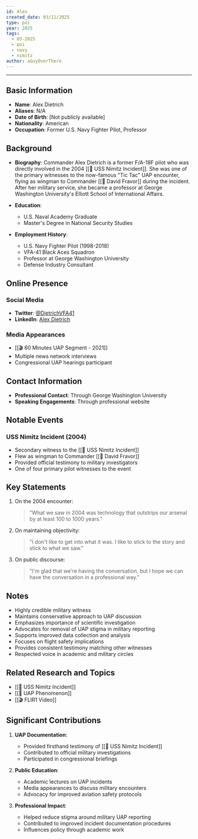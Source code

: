 ```yaml
---
id: Alex
created_date: 03/11/2025
type: poi
year: 2025
tags:
  - 03-2025
  - poi
  - navy
  - nimitz
author: aGuyOverThere
---
```


----

## Basic Information

- **Name**: Alex Dietrich
- **Aliases**: N/A
- **Date of Birth**: [Not publicly available]
- **Nationality**: American
- **Occupation**: Former U.S. Navy Fighter Pilot, Professor

## Background

- **Biography**: Commander Alex Dietrich is a former F/A-18F pilot who was directly involved in the 2004 [[📜 USS Nimitz Incident]]. She was one of the primary witnesses to the now-famous "Tic Tac" UAP encounter, flying as wingman to Commander [[👤 David Fravor]] during the incident. After her military service, she became a professor at George Washington University's Elliott School of International Affairs.

- **Education**: 
  - U.S. Naval Academy Graduate
  - Master's Degree in National Security Studies

- **Employment History**: 
  - U.S. Navy Fighter Pilot (1998-2018)
  - VFA-41 Black Aces Squadron
  - Professor at George Washington University
  - Defense Industry Consultant

## Online Presence

### Social Media

- **Twitter**: [@DietrichVFA41](https://twitter.com/DietrichVFA41)
- **LinkedIn**: [Alex Dietrich](https://www.linkedin.com/in/alex-dietrich/)

### Media Appearances

- [[🎬 60 Minutes UAP Segment - 2021]]
- Multiple news network interviews
- Congressional UAP hearings participant

## Contact Information

- **Professional Contact**: Through George Washington University
- **Speaking Engagements**: Through professional website

## Notable Events

### USS Nimitz Incident (2004)

- Secondary witness to the [[📜 USS Nimitz Incident]]
- Flew as wingman to Commander [[👤 David Fravor]]
- Provided official testimony to military investigators
- One of four primary pilot witnesses to the event

## Key Statements

1. On the 2004 encounter:
   > "What we saw in 2004 was technology that outstrips our arsenal by at least 100 to 1000 years."

2. On maintaining objectivity:
   > "I don't like to get into what it was. I like to stick to the story and stick to what we saw."

3. On public discourse:
   > "I'm glad that we're having the conversation, but I hope we can have the conversation in a professional way."

## Notes

- Highly credible military witness
- Maintains conservative approach to UAP discussion
- Emphasizes importance of scientific investigation
- Advocates for removal of UAP stigma in military reporting
- Supports improved data collection and analysis
- Focuses on flight safety implications
- Provides consistent testimony matching other witnesses
- Respected voice in academic and military circles

## Related Research and Topics

- [[📜 USS Nimitz Incident]]
- [[🔭 UAP Phenomenon]]
- [[🎬 FLIR1 Video]]

## Significant Contributions

1. **UAP Documentation**:
   - Provided firsthand testimony of [[📜 USS Nimitz Incident]]
   - Contributed to official military investigations
   - Participated in congressional briefings

2. **Public Education**:
   - Academic lectures on UAP incidents
   - Media appearances to discuss military encounters
   - Advocacy for improved aviation safety protocols

3. **Professional Impact**:
   - Helped reduce stigma around military UAP reporting
   - Contributed to improved incident documentation procedures
   - Influences policy through academic work 